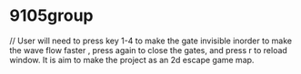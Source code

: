 # 9105group
// User will need to press key 1-4 to make the gate invisible inorder to make the wave flow faster , press again to close the gates, and press r to reload window. It is aim to make the project as an 2d escape game map. 
